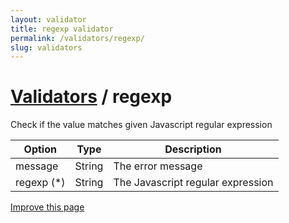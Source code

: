 ```yaml
---
layout: validator
title: regexp validator
permalink: /validators/regexp/
slug: validators
---
```


# <a href="/validators/">Validators</a> / regexp

Check if the value matches given Javascript regular expression

Option     | Type   | Description
-----------|--------|------------
message    | String | The error message
regexp (*) | String | The Javascript regular expression

<a href="https://github.com/nghuuphuoc/bootstrapvalidator/edit/gh-pages/validators/regexp.md" class="btn btn-info">Improve this page</a>